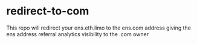 # redirect-to-com

This repo will redirect your ens.eth.limo to the ens.com address giving the ens address referral analytics visibility to the .com owner

